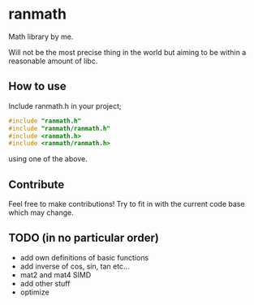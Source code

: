 # ranmath
Math library by me. 

Will not be the most precise thing in the world but aiming to be within a reasonable amount of libc.

## How to use
Include ranmath.h in your project;
```C
#include "ranmath.h"
#include "ranmath/ranmath.h"
#include <ranmath.h>
#include <ranmath/ranmath.h>
```
using one of the above.

## Contribute
Feel free to make contributions! Try to fit in with the current code base which may change.

## TODO (in no particular order)
- add own definitions of basic functions
- add inverse of cos, sin, tan etc...
- mat2 and mat4 SIMD
- add other stuff
- optimize
